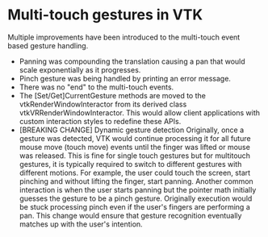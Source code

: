 # Multi-touch gestures in VTK

Multiple improvements have been introduced to the multi-touch event based gesture handling.

- Panning was compounding the translation causing a pan that would scale exponentially as it
  progresses.
- Pinch gesture was being handled by printing an error message.
- There was no "end" to the multi-touch events.
- The [Set/Get]CurrentGesture methods are moved to the vtkRenderWindowInteractor from its derived
  class vtkVRRenderWindowInteractor. This would allow client applications with custom interaction
  styles to redefine these APIs.
- [BREAKING CHANGE] Dynamic gesture detection
    Originally, once a gesture was detected, VTK would continue processing it for all future mouse
    move (touch move) events until the finger was lifted or mouse was released. This is fine for
    single touch gestures but for multitouch gestures, it is typically required to switch to
    different gestures with different motions. For example, the user could touch the screen, start
    pinching and without lifting the finger, start panning. Another common interaction is when the
    user starts panning but the pointer math initially guesses the gesture to be a pinch gesture.
    Originally execution would be stuck processing pinch even if the user's fingers are performing a
    pan. This change would ensure that gesture recognition eventually matches up with the user's
    intention.

